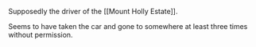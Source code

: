 Supposedly the driver of the [[Mount Holly Estate]].

Seems to have taken the car and gone to somewhere at least three times without permission.

